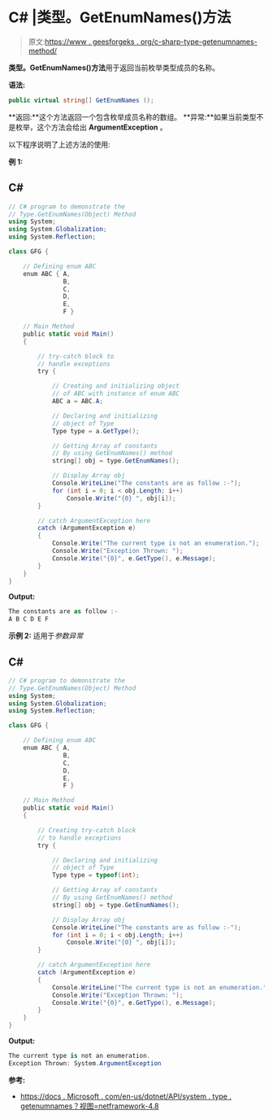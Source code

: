 # C# |类型。GetEnumNames()方法

> 原文:[https://www . geesforgeks . org/c-sharp-type-getenumnames-method/](https://www.geeksforgeeks.org/c-sharp-type-getenumnames-method/)

**类型。GetEnumNames()方法**用于返回当前枚举类型成员的名称。

**语法:**

```cs
public virtual string[] GetEnumNames ();
```

**返回:**这个方法返回一个包含枚举成员名称的数组。
**异常:**如果当前类型不是枚举，这个方法会给出 **ArgumentException** 。

以下程序说明了上述方法的使用:

**例 1:**

## C#

```cs
// C# program to demonstrate the
// Type.GetEnumNames(Object) Method
using System;
using System.Globalization;
using System.Reflection;

class GFG {

    // Defining enum ABC
    enum ABC { A,
               B,
               C,
               D,
               E,
               F }

    // Main Method
    public static void Main()
    {

        // try-catch block to
        // handle exceptions
        try {

            // Creating and initializing object
            // of ABC with instance of enum ABC
            ABC a = ABC.A;

            // Declaring and initializing
            // object of Type
            Type type = a.GetType();

            // Getting Array of constants
            // By using GetEnumNames() method
            string[] obj = type.GetEnumNames();

            // Display Array obj
            Console.WriteLine("The constants are as follow :-");
            for (int i = 0; i < obj.Length; i++)
                Console.Write("{0} ", obj[i]);
        }

        // catch ArgumentException here
        catch (ArgumentException e)
        {
            Console.Write("The current type is not an enumeration.");
            Console.Write("Exception Thrown: ");
            Console.Write("{0}", e.GetType(), e.Message);
        }
    }
}
```

**Output:** 

```cs
The constants are as follow :-
A B C D E F
```

**示例 2:** 适用于*参数异常*

## C#

```cs
// C# program to demonstrate the
// Type.GetEnumNames(Object) Method
using System;
using System.Globalization;
using System.Reflection;

class GFG {

    // Defining enum ABC
    enum ABC { A,
               B,
               C,
               D,
               E,
               F }

    // Main Method
    public static void Main()
    {

        // Creating try-catch block
        // to handle exceptions
        try {

            // Declaring and initializing
            // object of Type
            Type type = typeof(int);

            // Getting Array of constants
            // By using GetEnumNames() method
            string[] obj = type.GetEnumNames();

            // Display Array obj
            Console.WriteLine("The constants are as follow :-");
            for (int i = 0; i < obj.Length; i++)
                Console.Write("{0} ", obj[i]);
        }

        // catch ArgumentException here
        catch (ArgumentException e)
        {
            Console.WriteLine("The current type is not an enumeration.");
            Console.Write("Exception Thrown: ");
            Console.Write("{0}", e.GetType(), e.Message);
        }
    }
}
```

**Output:** 

```cs
The current type is not an enumeration.
Exception Thrown: System.ArgumentException
```

**参考:**

*   [https://docs . Microsoft . com/en-us/dotnet/API/system . type . getenumnames？视图=netframework-4.8](https://docs.microsoft.com/en-us/dotnet/api/system.type.getenumnames?view=netframework-4.8)